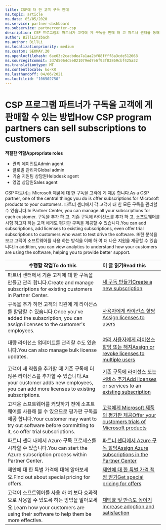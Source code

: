 ```yaml
---
title: CSP에 대 한 고객 구독 판매
ms.topic: article
ms.date: 05/05/2020
ms.service: partner-dashboard
ms.subservice: partnercenter-csp
description: CSP 프로그램의 파트너가 고객에 게 구독을 판매 하 고 파트너 센터를 통해 관리 하는 방법을 알아봅니다.
author: BillLinzbach
ms.author: BillLi
ms.localizationpriority: medium
ms.custom: SEOMAY.20
ms.openlocfilehash: 6ae63c2cacbdea7a1aa2bf08ffff8a3cde512668
ms.sourcegitcommit: 3d7d5064c5e021079ed7e6f93f03869cbf425a32
ms.translationtype: MT
ms.contentlocale: ko-KR
ms.lasthandoff: 04/06/2021
ms.locfileid: "106502750"
---
```

# <a name="how-csp-program-partners-can-sell-subscriptions-to-customers"></a><span data-ttu-id="847c2-103">CSP 프로그램 파트너가 구독을 고객에 게 판매할 수 있는 방법</span><span class="sxs-lookup"><span data-stu-id="847c2-103">How CSP program partners can sell subscriptions to customers</span></span>

<span data-ttu-id="847c2-104">**적절한 역할**</span><span class="sxs-lookup"><span data-stu-id="847c2-104">**Appropriate roles**</span></span>

- <span data-ttu-id="847c2-105">관리 에이전트</span><span class="sxs-lookup"><span data-stu-id="847c2-105">Admin agent</span></span>
- <span data-ttu-id="847c2-106">글로벌 관리자</span><span class="sxs-lookup"><span data-stu-id="847c2-106">Global admin</span></span>
- <span data-ttu-id="847c2-107">기술 지원팀 상담원</span><span class="sxs-lookup"><span data-stu-id="847c2-107">Helpdesk agent</span></span>
- <span data-ttu-id="847c2-108">영업 상담원</span><span class="sxs-lookup"><span data-stu-id="847c2-108">Sales agent</span></span>

<span data-ttu-id="847c2-109">CSP 파트너는 Microsoft 제품에 대 한 구독을 고객에 게 제공 합니다.</span><span class="sxs-lookup"><span data-stu-id="847c2-109">As a CSP partner, one of the central things you do is offer subscriptions for Microsoft products to your customers.</span></span> <span data-ttu-id="847c2-110">파트너 센터에서 각 고객에 대 한 모든 구독을 관리할 수 있습니다.</span><span class="sxs-lookup"><span data-stu-id="847c2-110">In Partner Center, you can manage all your subscriptions for each customer.</span></span> <span data-ttu-id="847c2-111">구독을 추가 하 고, 기존 구독에 라이선스를 추가 하 고, 소프트웨어를 시험 하고자 하는 고객 에게도 평가판 구독을 제공할 수 있습니다.</span><span class="sxs-lookup"><span data-stu-id="847c2-111">You can add subscriptions, add licenses to existing subscriptions, even offer trial subscriptions to customers who want to test drive the software.</span></span> <span data-ttu-id="847c2-112">또한 분석을 보고 고객이 소프트웨어를 사용 하는 방식을 이해 하 여 더 나은 지원을 제공할 수 있습니다.</span><span class="sxs-lookup"><span data-stu-id="847c2-112">In addition, you can view analytics to understand how your customers are using the software, helping you to provide better support.</span></span>

|<span data-ttu-id="847c2-113">**수행할 작업**</span><span class="sxs-lookup"><span data-stu-id="847c2-113">**To do this**</span></span>   |<span data-ttu-id="847c2-114">**이 글 읽기**</span><span class="sxs-lookup"><span data-stu-id="847c2-114">**Read this**</span></span>   |
|----------------------|:----------------------|
|<span data-ttu-id="847c2-115">파트너 센터에서 기존 고객에 대 한 구독을 만들고 관리 합니다.</span><span class="sxs-lookup"><span data-stu-id="847c2-115">Create and manage subscriptions for existing customers in Partner Center.</span></span>|[<span data-ttu-id="847c2-116">새 구독 만들기</span><span class="sxs-lookup"><span data-stu-id="847c2-116">Create a new subscription</span></span>](create-a-new-subscription.md)|
|<span data-ttu-id="847c2-117">구독을 추가 하면 고객의 직원에 게 라이선스를 할당할 수 있습니다.</span><span class="sxs-lookup"><span data-stu-id="847c2-117">Once you've added the subscription, you can assign licenses to the customer's employees.</span></span>  |[<span data-ttu-id="847c2-118">사용자에게 라이선스 할당</span><span class="sxs-lookup"><span data-stu-id="847c2-118">Assign licenses to users</span></span>](assign-licenses-to-users.md)|
|<span data-ttu-id="847c2-119">대량 라이선스 업데이트를 관리할 수도 있습니다.</span><span class="sxs-lookup"><span data-stu-id="847c2-119">You can also manage bulk license updates.</span></span>   |[<span data-ttu-id="847c2-120">여러 사용자에게 라이선스 할당 또는 해지</span><span class="sxs-lookup"><span data-stu-id="847c2-120">Assign or revoke licenses to multiple users</span></span>](bulk-license-provisioning-for-multiple-users.md)|
|<span data-ttu-id="847c2-121">고객이 새 직원을 추가할 때 기존 구독에 더 많은 라이선스를 추가할 수 있습니다.</span><span class="sxs-lookup"><span data-stu-id="847c2-121">As your customer adds new employees, you can add more licenses to existing subscriptions.</span></span>   |[<span data-ttu-id="847c2-122">기존 구독에 라이선스 또는 서비스 추가</span><span class="sxs-lookup"><span data-stu-id="847c2-122">Add licenses or services to an existing subscription</span></span>](add-licenses-or-services-to-an-existing-subscription.md)|
|<span data-ttu-id="847c2-123">고객은 소프트웨어를 커밋하기 전에 소프트웨어를 사용해 볼 수 있으므로 평가판 구독을 제공 합니다.</span><span class="sxs-lookup"><span data-stu-id="847c2-123">Your customer may want to try out software before committing to it, so offer trial subscriptions.</span></span>    |[<span data-ttu-id="847c2-124">고객에게 Microsoft 제품의 평가판 제공</span><span class="sxs-lookup"><span data-stu-id="847c2-124">Offer your customers trials of Microsoft products</span></span>](offer-your-customers-trials-of-microsoft-products.md)|
|<span data-ttu-id="847c2-125">파트너 센터 내에서 Azure 구독 프로세스를 시작할 수 있습니다.</span><span class="sxs-lookup"><span data-stu-id="847c2-125">You can start the Azure subscription process within Partner Center.</span></span>   |[<span data-ttu-id="847c2-126">파트너 센터에서 Azure 구독 할당</span><span class="sxs-lookup"><span data-stu-id="847c2-126">Assign Azure subscriptions in the Partner Center</span></span>](assign-azure-subscriptions.md)|
|<span data-ttu-id="847c2-127">제안에 대 한 특별 가격에 대해 알아보세요.</span><span class="sxs-lookup"><span data-stu-id="847c2-127">Find out about special pricing for offers.</span></span>   |[<span data-ttu-id="847c2-128">제안에 대 한 특별 가격 책정 얻기</span><span class="sxs-lookup"><span data-stu-id="847c2-128">Get special pricing for offers</span></span>](get-special-pricing-for-offers.md)|
|<span data-ttu-id="847c2-129">고객이 소프트웨어를 사용 하 여 보다 효과적으로 사용할 수 있도록 하는 방법을 알아보세요.</span><span class="sxs-lookup"><span data-stu-id="847c2-129">Learn how your customers are using their software to help them be more effective.</span></span>   | [<span data-ttu-id="847c2-130">채택률 및 만족도 높이기</span><span class="sxs-lookup"><span data-stu-id="847c2-130">Increase adoption and satisfaction</span></span>](increasing-adoption-and-satisfaction.md)   |
